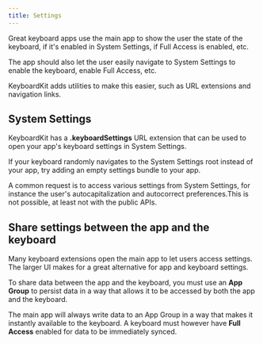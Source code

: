 ```yaml
---
title: Settings
---
```


Great keyboard apps use the main app to show the user the state of the keyboard, if it's enabled in System Settings, if Full Access is enabled, etc.

The app should also let the user easily navigate to System Settings to enable the keyboard, enable Full Access, etc.

KeyboardKit adds utilities to make this easier, such as URL extensions and navigation links.



## System Settings

KeyboardKit has a **.keyboardSettings** URL extension that can be used to open your app's keyboard settings in System Settings.

If your keyboard randomly navigates to the System Settings root instead of your app, try adding an empty settings bundle to your app.

A common request is to access various settings from System Settings, for instance the user's autocapitalization and autocorrect preferences.This is not possible, at least not with the public APIs.


## Share settings between the app and the keyboard

Many keyboard extensions open the main app to let users access settings. The larger UI makes for a great alternative for app and keyboard settings.

To share data between the app and the keyboard, you must use an **App Group** to persist data in a way that allows it to be accessed by both the app and the keyboard.

The main app will always write data to an App Group in a way that makes it instantly available to the keyboard. A keyboard must however have **Full Access** enabled for data to be immediately synced.


